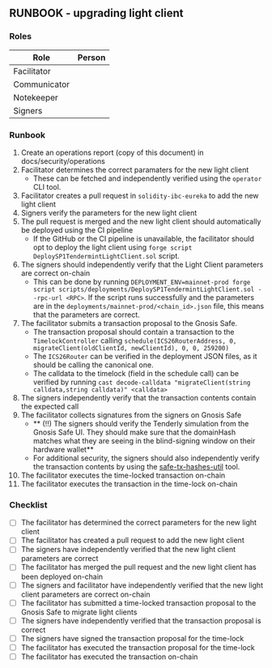 ## RUNBOOK - upgrading light client

### Roles

| Role         | Person |
|--------------|--------|
| Facilitator  |        |
| Communicator |        |
| Notekeeper   |        |
| Signers      |        |

### Runbook

1. Create an operations report (copy of this document) in docs/security/operations 
2. Facilitator determines the correct paramaters for the new light client
    - These can be fetched and independently verified using the `operator` CLI tool.
3. Facilitator creates a pull request in `solidity-ibc-eureka` to add the new light client
4. Signers verify the parameters for the new light client
5. The pull request is merged and the new light client should automatically be deployed using the CI pipeline
    - If the GitHub or the CI pipeline is unavailable, the facilitator should opt to deploy the light client using `forge script DeploySP1TendermintLightClient.sol` script.
6. The signers should independently verify that the Light Client parameters are correct on-chain
    - This can be done by running `DEPLOYMENT_ENV=mainnet-prod forge script scripts/deployments/DeploySP1TendermintLightClient.sol --rpc-url <RPC>`. If the script runs successfully and the parameters are in the `deployments/mainnet-prod/<chain_id>.json` file, this means that the parameters are correct.
7. The facilitator submits a transaction proposal to the Gnosis Safe.
    - The transaction proposal should contain a transaction to the `TimelockController` calling `schedule(ICS26RouterAddress, 0, migrateClient(oldClientId, newClientId), 0, 0, 259200)`
    - The `ICS26Router` can be verified in the deployment JSON files, as it should be calling the canonical one.
    - The calldata to the timelock (field in the schedule call) can be verified by running `cast decode-calldata "migrateClient(string calldata,string calldata)" <calldata>`
8. The signers independently verify that the transaction contents contain the expected call
9.  The facilitator collects signatures from the signers on Gnosis Safe
    - ** (!!) The signers should verify the Tenderly simulation from the Gnosis Safe UI. They should make sure that the domainHash matches what they are seeing in the blind-signing window on their hardware wallet**
    - For additional security, the signers should also independently verify the transaction contents by using the [safe-tx-hashes-util](https://github.com/pcaversaccio/safe-tx-hashes-util) tool.
10. The facilitator executes the time-locked transaction on-chain
11. The facilitator executes the transaction in the time-lock on-chain

### Checklist

- [ ] The facilitator has determined the correct parameters for the new light client
- [ ] The facilitator has created a pull request to add the new light client
- [ ] The signers have independently verified that the new light client parameters are correct
- [ ] The facilitator has merged the pull request and the new light client has been deployed on-chain
- [ ] The signers and facilitator have independently verified that the new light client parameters are correct on-chain
- [ ] The facilitator has submitted a time-locked transaction proposal to the Gnosis Safe to migrate light clients
- [ ] The signers have independently verified that the transaction proposal is correct
- [ ] The signers have signed the transaction proposal for the time-lock
- [ ] The facilitator has executed the transaction proposal for the time-lock
- [ ] The facilitator has executed the transaction on-chain